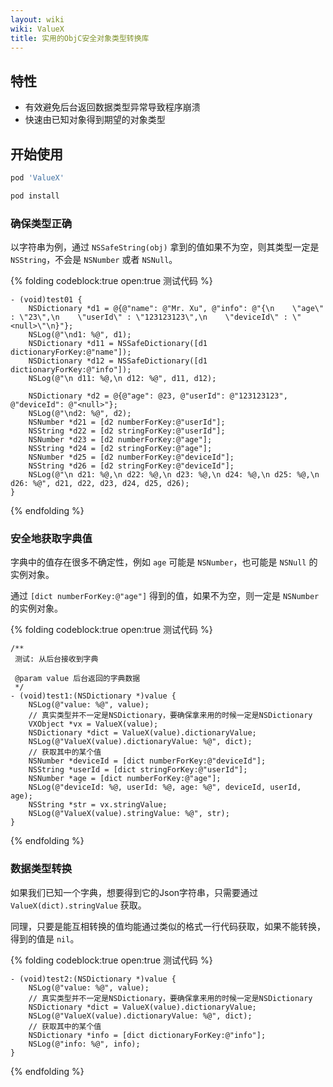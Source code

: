 ```yaml
---
layout: wiki
wiki: ValueX
title: 实用的ObjC安全对象类型转换库
---
```


## 特性

- 有效避免后台返回数据类型异常导致程序崩溃
- 快速由已知对象得到期望的对象类型

## 开始使用

```ruby 在 Podfile 中添加：
pod 'ValueX'
```

```sh 然后执行：
pod install
```

### 确保类型正确

以字符串为例，通过 `NSSafeString(obj)` 拿到的值如果不为空，则其类型一定是 `NSString`，不会是 `NSNumber` 或者 `NSNull`。


{% folding codeblock:true open:true 测试代码 %}
```ObjC
- (void)test01 {
    NSDictionary *d1 = @{@"name": @"Mr. Xu", @"info": @"{\n    \"age\" : \"23\",\n    \"userId\" : \"123123123\",\n    \"deviceId\" : \"<null>\"\n}"};
    NSLog(@"\nd1: %@", d1);
    NSDictionary *d11 = NSSafeDictionary([d1 dictionaryForKey:@"name"]);
    NSDictionary *d12 = NSSafeDictionary([d1 dictionaryForKey:@"info"]);
    NSLog(@"\n d11: %@,\n d12: %@", d11, d12);

    NSDictionary *d2 = @{@"age": @23, @"userId": @"123123123", @"deviceId": @"<null>"};
    NSLog(@"\nd2: %@", d2);
    NSNumber *d21 = [d2 numberForKey:@"userId"];
    NSString *d22 = [d2 stringForKey:@"userId"];
    NSNumber *d23 = [d2 numberForKey:@"age"];
    NSString *d24 = [d2 stringForKey:@"age"];
    NSNumber *d25 = [d2 numberForKey:@"deviceId"];
    NSString *d26 = [d2 stringForKey:@"deviceId"];
    NSLog(@"\n d21: %@,\n d22: %@,\n d23: %@,\n d24: %@,\n d25: %@,\n d26: %@", d21, d22, d23, d24, d25, d26);
}
```
{% endfolding %}


### 安全地获取字典值

字典中的值存在很多不确定性，例如 `age` 可能是 `NSNumber`，也可能是 `NSNull` 的实例对象。

通过 `[dict numberForKey:@"age"]` 得到的值，如果不为空，则一定是 `NSNumber` 的实例对象。

{% folding codeblock:true open:true 测试代码 %}
```ObjC
/**
 测试: 从后台接收到字典

 @param value 后台返回的字典数据
 */
- (void)test1:(NSDictionary *)value {
    NSLog(@"value: %@", value);
    // 真实类型并不一定是NSDictionary，要确保拿来用的时候一定是NSDictionary
    VXObject *vx = ValueX(value);
    NSDictionary *dict = ValueX(value).dictionaryValue;
    NSLog(@"ValueX(value).dictionaryValue: %@", dict);
    // 获取其中的某个值
    NSNumber *deviceId = [dict numberForKey:@"deviceId"];
    NSString *userId = [dict stringForKey:@"userId"];
    NSNumber *age = [dict numberForKey:@"age"];
    NSLog(@"deviceId: %@, userId: %@, age: %@", deviceId, userId, age);
    NSString *str = vx.stringValue;
    NSLog(@"ValueX(value).stringValue: %@", str);
}
```
{% endfolding %}

### 数据类型转换

如果我们已知一个字典，想要得到它的Json字符串，只需要通过 `ValueX(dict).stringValue` 获取。

同理，只要是能互相转换的值均能通过类似的格式一行代码获取，如果不能转换，得到的值是 `nil`。

{% folding codeblock:true open:true 测试代码 %}
```ObjC
- (void)test2:(NSDictionary *)value {
    NSLog(@"value: %@", value);
    // 真实类型并不一定是NSDictionary，要确保拿来用的时候一定是NSDictionary
    NSDictionary *dict = ValueX(value).dictionaryValue;
    NSLog(@"ValueX(value).dictionaryValue: %@", dict);
    // 获取其中的某个值
    NSDictionary *info = [dict dictionaryForKey:@"info"];
    NSLog(@"info: %@", info);
}
```
{% endfolding %}
